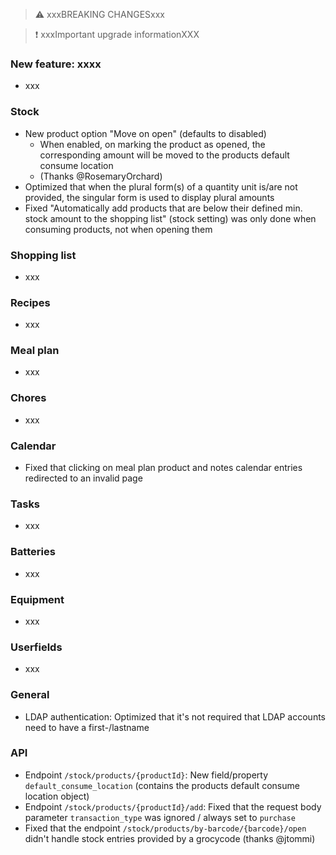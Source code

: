 > ⚠️ xxxBREAKING CHANGESxxx

> ❗ xxxImportant upgrade informationXXX

### New feature: xxxx

- xxx

### Stock

- New product option "Move on open" (defaults to disabled)
  - When enabled, on marking the product as opened, the corresponding amount will be moved to the products default consume location
  - (Thanks @RosemaryOrchard)
- Optimized that when the plural form(s) of a quantity unit is/are not provided, the singular form is used to display plural amounts
- Fixed "Automatically add products that are below their defined min. stock amount to the shopping list" (stock setting) was only done when consuming products, not when opening them

### Shopping list

- xxx

### Recipes

- xxx

### Meal plan

- xxx

### Chores

- xxx

### Calendar

- Fixed that clicking on meal plan product and notes calendar entries redirected to an invalid page

### Tasks

- xxx

### Batteries

- xxx

### Equipment

- xxx

### Userfields

- xxx

### General

- LDAP authentication: Optimized that it's not required that LDAP accounts need to have a first-/lastname

### API

- Endpoint `/stock/products/{productId}`: New field/property `default_consume_location` (contains the products default consume location object)
- Endpoint `/stock/products/{productId}/add`: Fixed that the request body parameter `transaction_type` was ignored / always set to `purchase`
- Fixed that the endpoint `/stock/products/by-barcode/{barcode}/open` didn't handle stock entries provided by a grocycode (thanks @jtommi)
